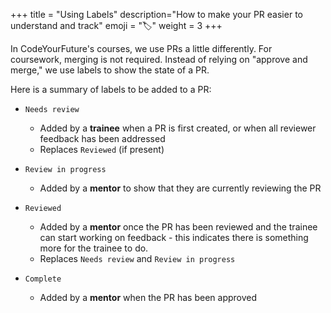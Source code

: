 +++
title = "Using Labels"
description="How to make your PR easier to understand and track"
emoji = "🏷️"
weight = 3
+++

In CodeYourFuture's courses, we use PRs a little differently.
For coursework, merging is not required. Instead of relying on "approve and merge,"
we use labels to show the state of a PR.

Here is a summary of labels to be added to a PR:

- `Needs review`
  - Added by a **trainee** when a PR is first created, or when all reviewer feedback has been 
    addressed
  - Replaces `Reviewed` (if present)

- `Review in progress`
  - Added by a **mentor** to show that they are currently reviewing the PR

- `Reviewed`
  - Added by a **mentor** once the PR has been reviewed and the trainee can start working 
    on feedback - this indicates there is something more for the trainee to do.
  - Replaces `Needs review` and `Review in progress`

- `Complete`
  - Added by a **mentor** when the PR has been approved


